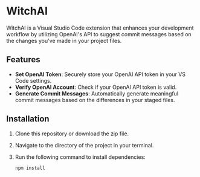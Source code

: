 # WitchAI

WitchAI is a Visual Studio Code extension that enhances your development workflow by utilizing OpenAI's API to suggest commit messages based on the changes you've made in your project files. 

## Features

- **Set OpenAI Token**: Securely store your OpenAI API token in your VS Code settings.
- **Verify OpenAI Account**: Check if your OpenAI API token is valid.
- **Generate Commit Messages**: Automatically generate meaningful commit messages based on the differences in your staged files.

## Installation

1. Clone this repository or download the zip file.
2. Navigate to the directory of the project in your terminal.
3. Run the following command to install dependencies:

   ```bash
   npm install
